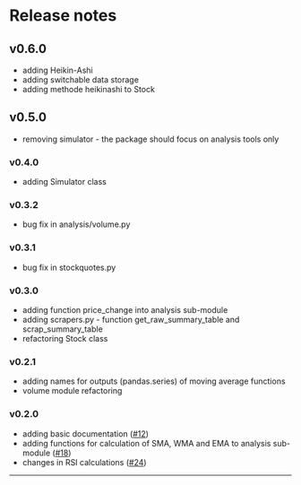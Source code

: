 Release notes
=============

## v0.6.0
* adding Heikin-Ashi
* adding switchable data storage
* adding methode heikinashi to Stock

## v0.5.0
* removing simulator - the package should focus on analysis tools only

### v0.4.0
* adding Simulator class

### v0.3.2
* bug fix in analysis/volume.py

### v0.3.1
* bug fix in stockquotes.py

### v0.3.0
* adding function price_change into analysis sub-module
* adding scrapers.py - function get_raw_summary_table and scrap_summary_table
* refactoring Stock class

### v0.2.1
* adding names for outputs (pandas.series) of moving average functions
* volume module refactoring 

### v0.2.0
* adding basic documentation ([#12](https://github.com/AlbertRtk/marketools/pull/12))
* adding functions for calculation of SMA, WMA and EMA to analysis sub-module ([#18](https://github.com/AlbertRtk/marketools/pull/18))
* changes in RSI calculations ([#24](https://github.com/AlbertRtk/marketools/pull/24))
 
---
